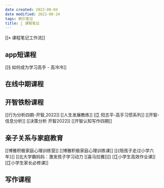 ```yaml
---
date created: 2022-08-04
date modified: 2022-08-24
tags: 索引笔记
title: ∑ 课程笔记
---
```


[[» 课程笔记工作流]]



## app短课程

[[§ 如何成为学习高手 - 高冷冷]]



## 在线中期课程


## 开智铁粉课程

[[行为分析四期-开智,2022]]
[[人生发展教练]]
[[∑ 阳志平-高手习惯系列]]
[[开智-信息分析]]
[[决策分析 开智2022]]
[[开智认知写作四期]]


## 亲子关系与家庭教育

[[博雅积极家庭心理训练营]]
[[博雅积极家庭心理训练课]]
[[《陪孩子走过小学六年》]] [[北大学霸妈妈：激发孩子学习动力 [[喜马拉雅]]]]
[[∑小学生高效作业课]]
[[∑小学生家长必修课]]


## 写作课程
